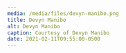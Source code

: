 ```yaml
---
media: /media/files/devyn-manibo.png
title: Devyn Manibo
alt: Devyn Manibo
caption: Courtesy of Devyn Manibo
date: 2021-02-11T09:55:00-0500
---
```


